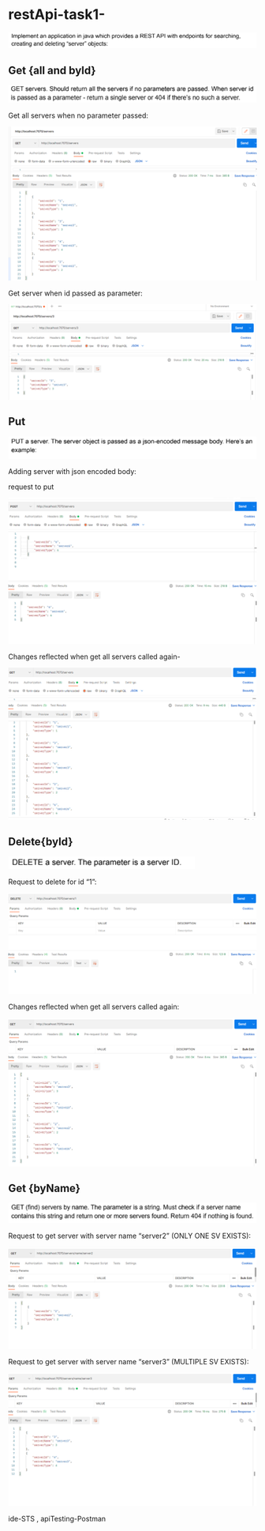 # restApi-task1-
![task1](./images/image0.1.png)


## Get {all and byId}

![task1](./images/image0.2.png)

Get all servers when no parameter passed:

![getAllServers](./images/getAllServers.png)

Get server when id passed as parameter:

![getServerById](./images/getServerById.png)

## Put

![task1](./images/image0.3.png)

Adding server with json encoded body:

request to put

![ReqToPut](./images/ReqToPut.png)

Changes reflected when get all servers called again-

![changes1](./images/changes1.png)

## Delete{byId}

![task1](./images/image0.4.png)

Request to delete for id “1”:

![reqToDel](./images/reqToDel.png)

Changes reflected when get all servers called again:

![changes2](./images/changes2.png)

## Get {byName}

![task1](./images/image0.5.png)

Request to get server with server name “server2” (ONLY ONE SV EXISTS):

![getByNameO](./images/getByNameO.png)

Request to get server with server name “server3” (MULTIPLE SV EXISTS):

![getByNameM](./images/getByNameM.png)

ide-STS , apiTesting-Postman